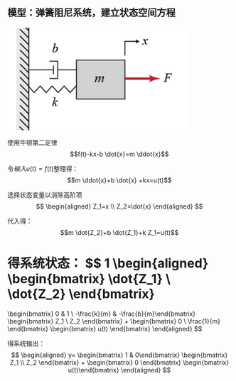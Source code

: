 ## 模型：弹簧阻尼系统，建立状态空间方程
![](pic/1.png)

使用牛顿第二定律
$$f(t)-kx-b \dot{x}=m \ddot{x}$$

令$输入 u(t)=f(t)$整理得：
$$m \ddot{x}+b \dot{x} +kx=u(t)$$

选择状态变量以消除高阶项
$$
\begin{aligned}
Z_1=x \\
Z_2=\dot{x}
\end{aligned}
$$

代入得：
$$m \dot{Z_2}+b \dot{Z_1}+k Z_1=u(t)$$


得系统状态：
$$
1
\begin{aligned}
\begin{bmatrix} \dot{Z_1} \\ \dot{Z_2} \end{bmatrix}
=
\begin{bmatrix} 0 & 1 \\ -\frac{k}{m} & -\frac{b}{m}\end{bmatrix}
\begin{bmatrix} Z_1 \\ Z_2 \end{bmatrix}
+
\begin{bmatrix} 0 \\ \frac{1}{m} \end{bmatrix}
\begin{bmatrix} u(t) \end{bmatrix}
\end{aligned}
$$


得系统输出：
$$
\begin{aligned}
y=
\begin{bmatrix} 1 & 0\end{bmatrix}
\begin{bmatrix} Z_1 \\ Z_2 \end{bmatrix}
+
\begin{bmatrix} 0 \end{bmatrix}
\begin{bmatrix} u(t)\end{bmatrix}
\end{aligned}   
$$












